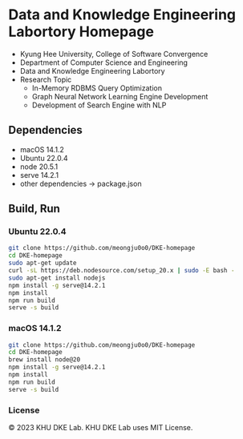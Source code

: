 # Data and Knowledge Engineering Labortory Homepage
- Kyung Hee University, College of Software Convergence
- Department of Computer Science and Engineering
- Data and Knowledge Engineering Labortory
- Research Topic
    - In-Memory RDBMS Query Optimization
    - Graph Neural Network Learning Engine Development
    - Development of Search Engine with NLP

## Dependencies
- macOS 14.1.2
- Ubuntu 22.0.4
- node 20.5.1
- serve 14.2.1
- other dependencies -> package.json

## Build, Run
### Ubuntu 22.0.4
```bash
git clone https://github.com/meongju0o0/DKE-homepage
cd DKE-homepage
sudo apt-get update
curl -sL https://deb.nodesource.com/setup_20.x | sudo -E bash -
sudo apt-get install nodejs
npm install -g serve@14.2.1
npm install
npm run build
serve -s build
```

### macOS 14.1.2
```zsh
git clone https://github.com/meongju0o0/DKE-homepage
cd DKE-homepage
brew install node@20
npm install -g serve@14.2.1
npm install
npm run build
serve -s build
```

### License
© 2023 KHU DKE Lab.
KHU DKE Lab uses MIT License.
